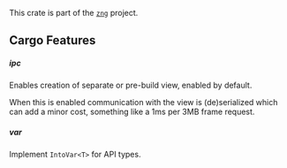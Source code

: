 <!--do doc --readme header-->
This crate is part of the [`zng`](https://github.com/zng-ui/zng) project.


<!--do doc --readme features-->
## Cargo Features

##### ipc
Enables creation of separate or pre-build view, enabled by default.

When this is enabled communication with the view is (de)serialized which can add a
minor cost, something like a 1ms per 3MB frame request.


##### var
Implement `IntoVar<T>` for API types.


<!--do doc --readme #SECTION-END-->


